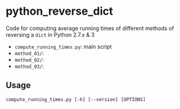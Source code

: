 # python_reverse_dict
Code for computing average running times of different methods of reversing a `dict` in Python 2.7.x &amp; 3

* `compute_running_times.py`: main script
* `method_01/`:
* `method_02/`:
* `method_03/`:

## Usage
`compute_running_times.py [-h] [--version] [OPTIONS]`

